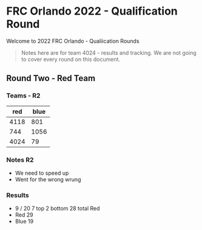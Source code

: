 # FRC Orlando 2022 - Qualification Round

Welcome to 2022 FRC Orlando - Qualiication Rounds

> Notes here are for team 4024 - results and tracking. We are not going to cover every round on this document.

## Round Two - Red Team

### Teams - R2

| red  | blue |
| ---- | ---- |
| 4118 | 801  |
| 744  | 1056 |
| 4024 | 79   |

### Notes R2

- We need to speed up
- Went for the wrong wrung

### Results

- 9 / 20  7 top 2 bottom 28 total Red
- Red 29
- Blue 19


